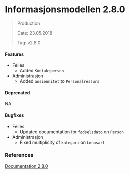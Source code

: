 # Informasjonsmodellen 2.8.0

> Production
>
> Date: 23.05.2018
>
> Tag: v2.8.0

#### Features

* Felles
    * Added `Kontaktperson`
* Administrasjon
    * Added `ansiennitet` to `Personalressurs`

#### Deprecated

NA

#### Bugfixes

* Felles
    * Updated documentation for `fødselsdato` on `Person`
* Administrasjon
    * Fixed multiplicity of `kategori` on `Lønnsart`

### References

[Documentation 2.8.0](https://informasjonsmodell.felleskomponent.no/?v=v2.8.0)
